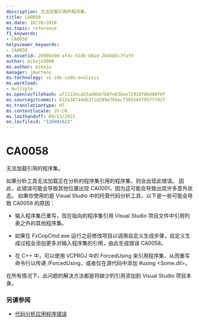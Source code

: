 ```yaml
---
description: 无法加载引用的程序集。
title: CA0058
ms.date: 10/20/2016
ms.topic: reference
f1_keywords:
- CA0058
helpviewer_keywords:
- CA0058
ms.assetid: 2690bddd-af4c-41d6-b8ad-2b46bbc3faf9
author: mikejo5000
ms.author: mikejo
manager: jmartens
ms.technology: vs-ide-code-analysis
ms.workload:
- multiple
ms.openlocfilehash: a71112eca53ad6bb7b8fe83bee72928f8bd80f0f
ms.sourcegitcommit: b12a38744db371d2894769ecf305585f9577792f
ms.translationtype: HT
ms.contentlocale: zh-CN
ms.lasthandoff: 09/13/2021
ms.locfileid: "126601622"
---
```

# <a name="ca0058"></a>CA0058

无法加载引用的程序集。

如果分析工具无法加载正在分析的程序集引用的程序集，则会出现此错误。 因此，此错误可能会导致其他位置出现 CA0001，因为这可能会导致出现许多意外状态。 如果你使用的是 Visual Studio 中的托管代码分析工具，以下是一些可能会导致 CA0058 的原因：

- 输入程序集已重写，现在指向的程序集引用 Visual Studio 项目文件中引用列表之外的其他程序集。

- 如果在 FxCopCmd.exe 运行之前修改项目以调用自定义生成步骤，自定义生成过程会添加更多对输入程序集的引用，由此生成错误 CA0058。

- 在 C++ 中，可以使用 VCPROJ 中的 ForcedUsing 来引用程序集，从而重写命令行以传递 /ForcedUsing，或者仅在源代码中添加 #using \<Some.dll>。

在所有情况下，此问题的解决方法都是将缺少的引用添加到 Visual Studio 项目本身。

### <a name="see-also"></a>另请参阅

- [代码分析应用程序错误](../code-quality/code-analysis-application-errors.md)
